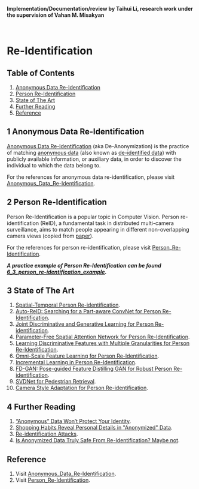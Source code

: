 **Implementation/Documentation/review by Taihui Li, research work under the supervision of Vahan M. Misakyan**

&nbsp;
&nbsp;

# Re-Identification

## Table of Contents
1. [Anonymous Data Re-Identification](#1-anonymous-data-re-identification)
2. [Person Re-Identification](#2-person-re-identification)
3. [State of The Art](#3-state-of-the-art)
4. [Further Reading](#4-further-reading)
5. [Reference](#reference)

## 1 Anonymous Data Re-Identification

[Anonymous Data Re-Identification](https://wiki2.org/en/Data_re-identification) (aka De-Anonymization) is the practice of matching [anonymous data](https://wiki2.org/en/Data_anonymization) (also known as [de-identified data](https://wiki2.org/en/De-identification)) with publicly available information, or auxiliary data, in order to discover the individual to which the data belong to. 

For the references for anonymous data re-identification, please visit [Anonymous_Data_Re-Identification](https://github.com/taihui/RA_Summer2019/tree/master/6_Re_Identification/Anonymous_Data_Re-Identification).

## 2 Person Re-Identification

Person Re-Identification is a popular topic in Computer Vision. Person re-identification (ReID), a fundamental task in distributed multi-camera surveillance, aims to match people appearing in different non-overlapping camera views (copied from [paper](https://arxiv.org/abs/1905.00953)).

For the references for person re-identification, please visit [Person_Re-Identification](https://github.com/taihui/RA_Summer2019/tree/master/6_Re_Identification/Person_Re-Identification).

***A practice example of Person Re-Identification can be found [6_3_person_re-identification_example](https://github.com/taihui/RA_Summer2019/tree/master/6_re_identification/6_3_person_re-identification_example).***



## 3 State of The Art

1. [Spatial-Temporal Person Re-identification](https://arxiv.org/pdf/1812.03282v1.pdf).
2. [Auto-ReID: Searching for a Part-aware ConvNet for Person Re-Identification](https://arxiv.org/pdf/1903.09776v4.pdf).
3. [Joint Discriminative and Generative Learning for Person Re-identification](https://arxiv.org/pdf/1904.07223v2.pdf).
4. [Parameter-Free Spatial Attention Network for Person Re-Identification](https://arxiv.org/pdf/1811.12150v1.pdf).
5. [Learning Discriminative Features with Multiple Granularities for Person Re-Identification](https://arxiv.org/pdf/1804.01438v3.pdf).
6. [Omni-Scale Feature Learning for Person Re-Identification](https://arxiv.org/pdf/1905.00953v4.pdf).
7. [Incremental Learning in Person Re-Identification](https://arxiv.org/pdf/1808.06281v5.pdf).
8. [FD-GAN: Pose-guided Feature Distilling GAN for Robust Person Re-identification](https://arxiv.org/pdf/1810.02936v2.pdf).
9. [SVDNet for Pedestrian Retrieval](https://arxiv.org/pdf/1703.05693v4.pdf).
10. [Camera Style Adaptation for Person Re-identification](https://arxiv.org/pdf/1711.10295.pdf).

## 4 Further Reading

1.  [“Anonymous” Data Won’t Protect Your Identity](https://www.scientificamerican.com/article/anonymous-data-wont-protect-your-identity/).
2.  [Shopping Habits Reveal Personal Details in "Anonymized" Data](https://blogs.scientificamerican.com/observations/shopping-habits-reveal-personal-details-in-anonymized-data/).
3. [Re-identification Attacks](https://privacy-analytics.com/de-id-university/blog/re-identification-attacks/).
4. [Is Anonymized Data Truly Safe From Re-Identification? Maybe not](https://www.jdsupra.com/legalnews/is-anonymized-data-truly-safe-from-re-55837/).

   

## Reference

1. Visit [Anonymous_Data_Re-Identification](https://github.com/taihui/RA_Summer2019/tree/master/6_Re_Identification/Anonymous_Data_Re-Identification).
2. Visit [Person_Re-Identification](https://github.com/taihui/RA_Summer2019/tree/master/6_Re_Identification/Person_Re-Identification).

